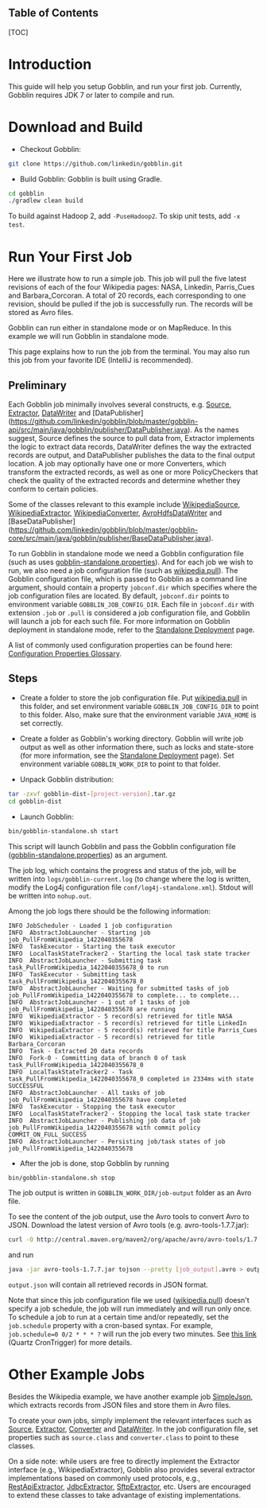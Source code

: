 Table of Contents
-----------------

[TOC]

# Introduction

This guide will help you setup Gobblin, and run your first job. Currently, Gobblin requires JDK 7 or later to compile and run.

# Download and Build

* Checkout Gobblin:

```bash
git clone https://github.com/linkedin/gobblin.git
```

* Build Gobblin: Gobblin is built using Gradle.

```bash
cd gobblin
./gradlew clean build
```

To build against Hadoop 2, add `-PuseHadoop2`. To skip unit tests, add `-x test`.

# Run Your First Job

Here we illustrate how to run a simple job. This job will pull the five latest revisions of each of the four Wikipedia pages: NASA, Linkedin, Parris_Cues and Barbara_Corcoran. A total of 20 records, each corresponding to one revision, should be pulled if the job is successfully run. The records will be stored as Avro files.

Gobblin can run either in standalone mode or on MapReduce. In this example we will run Gobblin in standalone mode.

This page explains how to run the job from the terminal. You may also run this job from your favorite IDE (IntelliJ is recommended).

## Preliminary 

Each Gobblin job minimally involves several constructs, e.g. [Source](https://github.com/linkedin/gobblin/blob/master/gobblin-api/src/main/java/gobblin/source/Source.java), [Extractor](https://github.com/linkedin/gobblin/blob/master/gobblin-api/src/main/java/gobblin/source/extractor/Extractor.java), [DataWriter](https://github.com/linkedin/gobblin/blob/master/gobblin-api/src/main/java/gobblin/writer/DataWriter.java) and [DataPublisher] (https://github.com/linkedin/gobblin/blob/master/gobblin-api/src/main/java/gobblin/publisher/DataPublisher.java). As the names suggest, Source defines the source to pull data from, Extractor implements the logic to extract data records, DataWriter defines the way the extracted records are output, and DataPublisher publishes the data to the final output location. A job may optionally have one or more Converters, which transform the extracted records, as well as one or more PolicyCheckers that check the quality of the extracted records and determine whether they conform to certain policies.

Some of the classes relevant to this example include [WikipediaSource](https://github.com/linkedin/gobblin/blob/master/gobblin-example/src/main/java/gobblin/example/wikipedia/WikipediaSource.java), [WikipediaExtractor](https://github.com/linkedin/gobblin/blob/master/gobblin-example/src/main/java/gobblin/example/wikipedia/WikipediaExtractor.java), [WikipediaConverter](https://github.com/linkedin/gobblin/blob/master/gobblin-example/src/main/java/gobblin/example/wikipedia/WikipediaConverter.java), [AvroHdfsDataWriter](https://github.com/linkedin/gobblin/blob/master/gobblin-core/src/main/java/gobblin/writer/AvroHdfsDataWriter.java) and [BaseDataPublisher] (https://github.com/linkedin/gobblin/blob/master/gobblin-core/src/main/java/gobblin/publisher/BaseDataPublisher.java).

To run Gobblin in standalone mode we need a Gobblin configuration file (such as uses [gobblin-standalone.properties](https://github.com/linkedin/gobblin/blob/master/conf/gobblin-standalone.properties)). And for each job we wish to run, we also need a job configuration file (such as [wikipedia.pull](https://github.com/linkedin/gobblin/blob/master/gobblin-example/src/main/resources/wikipedia.pull)). The Gobblin configuration file, which is passed to Gobblin as a command line argument, should contain a property `jobconf.dir` which specifies where the job configuration files are located. By default, `jobconf.dir` points to environment variable `GOBBLIN_JOB_CONFIG_DIR`. Each file in `jobconf.dir` with extension `.job` or `.pull` is considered a job configuration file, and Gobblin will launch a job for each such file. For more information on Gobblin deployment in standalone mode, refer to the [Standalone Deployment](user-guide/Gobblin-Deployment#Standalone-Deployment) page.

A list of commonly used configuration properties can be found here: [Configuration Properties Glossary](user-guide/Configuration-Properties-Glossary).

## Steps

* Create a folder to store the job configuration file. Put [wikipedia.pull](https://github.com/linkedin/gobblin/blob/master/gobblin-example/src/main/resources/wikipedia.pull) in this folder, and set environment variable `GOBBLIN_JOB_CONFIG_DIR` to point to this folder. Also, make sure that the environment variable `JAVA_HOME` is set correctly.

* Create a folder as Gobblin's working directory. Gobblin will write job output as well as other information there, such as locks and state-store (for more information, see the [Standalone Deployment](user-guide/Gobblin-Deployment#Standalone-Deployment) page). Set environment variable `GOBBLIN_WORK_DIR` to point to that folder.  
<!---stakiar can we list all the folders under gobblin-dist and explain what each folder means -->
* Unpack Gobblin distribution:

```bash
tar -zxvf gobblin-dist-[project-version].tar.gz
cd gobblin-dist
```
* Launch Gobblin:

```bash
bin/gobblin-standalone.sh start
```

This script will launch Gobblin and pass the Gobblin configuration file ([gobblin-standalone.properties](https://github.com/linkedin/gobblin/blob/master/conf/gobblin-standalone.properties)) as an argument.

The job log, which contains the progress and status of the job, will be written into `logs/gobblin-current.log` (to change where the log is written, modify the Log4j configuration file `conf/log4j-standalone.xml`). Stdout will be written into `nohup.out`.

Among the job logs there should be the following information:

```
INFO JobScheduler - Loaded 1 job configuration
INFO  AbstractJobLauncher - Starting job job_PullFromWikipedia_1422040355678
INFO  TaskExecutor - Starting the task executor
INFO  LocalTaskStateTracker2 - Starting the local task state tracker
INFO  AbstractJobLauncher - Submitting task task_PullFromWikipedia_1422040355678_0 to run
INFO  TaskExecutor - Submitting task task_PullFromWikipedia_1422040355678_0
INFO  AbstractJobLauncher - Waiting for submitted tasks of job job_PullFromWikipedia_1422040355678 to complete... to complete...
INFO  AbstractJobLauncher - 1 out of 1 tasks of job job_PullFromWikipedia_1422040355678 are running
INFO  WikipediaExtractor - 5 record(s) retrieved for title NASA
INFO  WikipediaExtractor - 5 record(s) retrieved for title LinkedIn
INFO  WikipediaExtractor - 5 record(s) retrieved for title Parris_Cues
INFO  WikipediaExtractor - 5 record(s) retrieved for title Barbara_Corcoran
INFO  Task - Extracted 20 data records
INFO  Fork-0 - Committing data of branch 0 of task task_PullFromWikipedia_1422040355678_0
INFO  LocalTaskStateTracker2 - Task task_PullFromWikipedia_1422040355678_0 completed in 2334ms with state SUCCESSFUL
INFO  AbstractJobLauncher - All tasks of job job_PullFromWikipedia_1422040355678 have completed
INFO  TaskExecutor - Stopping the task executor 
INFO  LocalTaskStateTracker2 - Stopping the local task state tracker
INFO  AbstractJobLauncher - Publishing job data of job job_PullFromWikipedia_1422040355678 with commit policy COMMIT_ON_FULL_SUCCESS
INFO  AbstractJobLauncher - Persisting job/task states of job job_PullFromWikipedia_1422040355678
```

* After the job is done, stop Gobblin by running

```bash
bin/gobblin-standalone.sh stop
```

The job output is written in `GOBBLIN_WORK_DIR/job-output` folder as an Avro file.

To see the content of the job output, use the Avro tools to convert Avro to JSON. Download the latest version of Avro tools (e.g. avro-tools-1.7.7.jar):

```bash
curl -O http://central.maven.org/maven2/org/apache/avro/avro-tools/1.7.7/avro-tools-1.7.7.jar
```

and run 

```bash
java -jar avro-tools-1.7.7.jar tojson --pretty [job_output].avro > output.json
```

`output.json` will contain all retrieved records in JSON format.

Note that since this job configuration file we used ([wikipedia.pull](https://github.com/linkedin/gobblin/blob/master/gobblin-example/src/main/resources/wikipedia.pull)) doesn't specify a job schedule, the job will run immediately and will run only once. To schedule a job to run at a certain time and/or repeatedly, set the `job.schedule` property with a cron-based syntax. For example, `job.schedule=0 0/2 * * * ?` will run the job every two minutes. See [this link](http://www.quartz-scheduler.org/documentation/quartz-1.x/tutorials/crontrigger) (Quartz CronTrigger) for more details.


# Other Example Jobs

Besides the Wikipedia example, we have another example job [SimpleJson](https://github.com/linkedin/gobblin/tree/master/gobblin-example/src/main/java/gobblin/example/simplejson), which extracts records from JSON files and store them in Avro files.

To create your own jobs, simply implement the relevant interfaces such as [Source](https://github.com/linkedin/gobblin/blob/master/gobblin-api/src/main/java/gobblin/source/Source.java), [Extractor](https://github.com/linkedin/gobblin/blob/master/gobblin-api/src/main/java/gobblin/source/extractor/Extractor.java), [Converter](https://github.com/linkedin/gobblin/blob/master/gobblin-api/src/main/java/gobblin/converter/Converter.java) and [DataWriter](https://github.com/linkedin/gobblin/blob/master/gobblin-api/src/main/java/gobblin/writer/DataWriter.java). In the job configuration file, set properties such as `source.class` and `converter.class` to point to these classes.

On a side note: while users are free to directly implement the Extractor interface (e.g., WikipediaExtractor), Gobblin also provides several extractor implementations based on commonly used protocols, e.g., [RestApiExtractor](https://github.com/linkedin/gobblin/blob/master/gobblin-core/src/main/java/gobblin/source/extractor/extract/restapi/RestApiExtractor.java), [JdbcExtractor](https://github.com/linkedin/gobblin/blob/master/gobblin-core/src/main/java/gobblin/source/extractor/extract/jdbc/JdbcExtractor.java), [SftpExtractor](https://github.com/linkedin/gobblin/blob/master/gobblin-core/src/main/java/gobblin/source/extractor/extract/sftp/SftpExtractor.java), etc. Users are encouraged to extend these classes to take advantage of existing implementations.
